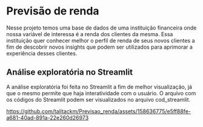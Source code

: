 # Previsão de renda
Nesse projeto temos uma base de dados de uma instituição financeira onde nossa variável de interessa é a renda dos clientes da mesma. Essa instituição quer conhecer melhor o perfil de renda de seus novos clientes a fim de descobrir novos insights que podem ser utilizados para aprimorar a experiência desses clientes.

## Análise exploratória no Streamlit
A análise exploratória foi feita no Streamlit a fim de melhor visualização, já que o mesmo permite que haja interatividade com o usuário.
O arquivo com os códigos do Streamlit podem ser visualizados no arquivo cod_streamlit.

https://github.com/talitackm/Previsao_renda/assets/158636775/e5ff88fe-a681-40ad-891a-22e260d26973

